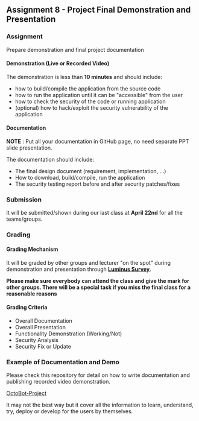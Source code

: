 ## Assignment 8 - Project Final Demonstration and Presentation

### Assignment

Prepare demonstration and final project documentation

#### Demonstration (Live or Recorded Video)

The demonstration is less than **10 minutes** and should include:

- how to build/compile the application from the source code
- how to run the application until it can be "accessible" from the user
- how to check the security of the code or running application
- (optional) how to hack/exploit the security vulnerability of the application

#### Documentation

**NOTE** : Put all your documentation in GitHub page, no need separate PPT 
slide presentation.

The documentation should include:
- The final design document (requirement, implementation, ...)
- How to download, build/compile, run the application
- The security testing report before and after security patches/fixes

### Submission

It will be submitted/shown during our last class at **April 22nd** for all the 
teams/groups.

### Grading

#### Grading Mechanism

It will be graded by other groups and lecturer "on the spot" during 
demonstration and presentation through [**Luminus Survey**](https://luminus.nus.edu.sg/modules/a24c71d9-3e0b-4436-8ba0-73e7cd14e455/survey/6aed8407-2d69-4619-ad38-de50be755671/).

**Please make sure everybody can attend the class and give the mark for other 
groups. There will be a special task if you miss the final class for a
reasonable reasons**

#### Grading Criteria

- Overall Documentation
- Overall Presentation
- Functionality Demonstration (Working/Not)
- Security Analysis
- Security Fix or Update

### Example of Documentation and Demo

Please check this repository for detail on how to write documentation and
publishing recorded video demonstration.

[OctoBot-Project](https://github.com/nus-ncl/OctoBot)

It may not the best way but it cover all the information to learn, understand, 
try, deploy or develop for the users by themselves.